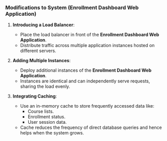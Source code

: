 ### Modifications to System (Enrollment Dashboard Web Application)

1. **Introducing a Load Balancer**:
   - Place the load balancer in front of the **Enrollment Dashboard Web Application**.
   - Distribute traffic across multiple application instances hosted on different servers.

2. **Adding Multiple Instances**:
   - Deploy additional instances of the **Enrollment Dashboard Web Application**.
   - Instances are identical and can independently serve requests, sharing the load evenly.

3. **Integrating Caching**:
   - Use an in-memory cache to store frequently accessed data like:
     - Course lists.
     - Enrollment status.
     - User session data.
   - Cache reduces the frequency of direct database queries and hence helps when the system grows.
